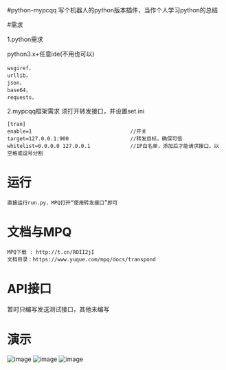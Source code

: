 #python-mypcqq
写个机器人的python版本插件，当作个人学习python的总结

#需求

1.python需求

python3.x+任意ide(不用也可以)
```
wsgiref，
urllib，
json，
base64，
requests，
```
2.mypcqq框架需求
须打开转发接口，并设置set.ini
```
[tran]
enable=1				    			//开关
target=127.0.0.1:900					//转发目标，确保可信
whitelist=0.0.0.0 127.0.0.1				//IP白名单，添加后才能请求接口，以空格或逗号分割
```
# 运行
```
直接运行run.py，MPQ打开“使用转发接口”即可
```
#  文档与MPQ
```
MPQ下载 : http://t.cn/ROII2jI
文档目录：https://www.yuque.com/mpq/docs/transpond
```
# API接口

暂时只编写发送测试接口，其他未编写

# 演示
![image](https://github.com/snowyue/python-mypcqq/blob/master/image/调试截图_1.0.1.png?raw=true)
![image](https://github.com/snowyue/python-mypcqq/blob/master/image/框架测试截图_1.0.1.png?raw=true)
![image](https://github.com/snowyue/python-mypcqq/blob/master/image/群测试截图_1.0.1.png?raw=true)
